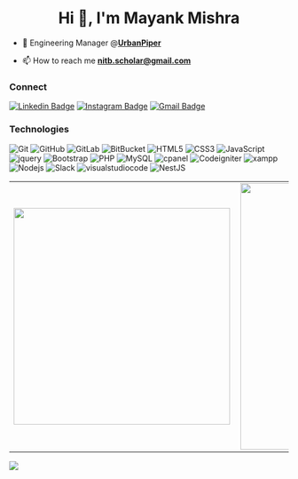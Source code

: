 <h1 align="center">Hi 👋, I'm Mayank Mishra</h1>

- 🔭 Engineering Manager @**[UrbanPiper](https://www.urbanpiper.com/)**

- 📫 How to reach me **nitb.scholar@gmail.com**

### Connect

[![Linkedin Badge](https://img.shields.io/badge/-mayank2103-blue?style=flat-square&logo=Linkedin&logoColor=white&link=https://www.linkedin.com/in/mayank2103/)](https://www.linkedin.com/in/mayank2103/)
[![Instagram Badge](https://img.shields.io/badge/-mishra_mayank-purple?style=flat-square&logo=instagram&logoColor=white&link=https://instagram.com/mishra_mayank/)](https://instagram.com/mishra_mayank)
[![Gmail Badge](https://img.shields.io/badge/-nitb.scholar@gmail.com-010101?style=flat-square&logo=Gmail&logoColor=white&link=mailto:nitb.scholar@gmail.com)](nitb.scholar@gmail.com)

### Technologies

![Git](https://img.shields.io/badge/-Git-black?style=flat-square&logo=git)
![GitHub](https://img.shields.io/badge/-GitHub-black?style=flat-square&logo=github)
![GitLab](https://img.shields.io/badge/-GitLab-black?style=flat-square&logo=gitlab)
![BitBucket](https://img.shields.io/badge/-BitBucket-black?style=flat-square&logo=bitbucket)
![HTML5](https://img.shields.io/badge/-HTML5-black?style=flat-square&logo=html5&logoColor=white)
![CSS3](https://img.shields.io/badge/-CSS3-black?style=flat-square&logo=css3)
![JavaScript](https://img.shields.io/badge/-JavaScript-black?style=flat-square&logo=javascript)
![jquery](https://img.shields.io/badge/-jQuery-black?style=flat-square&logo=jquery)
![Bootstrap](https://img.shields.io/badge/-Bootstrap-black?style=flat-square&logo=bootstrap)
![PHP](https://img.shields.io/badge/-PHP-black?style=flat-square&logo=php)
![MySQL](https://img.shields.io/badge/-MySQL-black?style=flat-square&logo=mysql)
![cpanel](https://img.shields.io/badge/-cpanel-black?style=flat-square&logo=cpanel)
![Codeigniter](https://img.shields.io/badge/-Codeigniter-black?style=flat-square&logo=codeigniter)
![xampp](https://img.shields.io/badge/-Xampp-black?style=flat-square&logo=xampp)
![Nodejs](https://img.shields.io/badge/-Nodejs-black?style=flat-square&logo=Node.js)
![Slack](https://img.shields.io/badge/-Slack-black?style=flat-square&logo=slack)
![visualstudiocode](https://img.shields.io/badge/-VScode-black?style=flat-square&logo=visualstudiocode)
![NestJS](https://img.shields.io/badge/-NestJS-black?style=flat-square&logo=nestjs)

<center>
<table>
  <tr>
      <td>
        <a href="https://github.com/mayank">
          <img width="390px" align="left" src="https://github-readme-stats.vercel.app/api/top-langs/?username=mayank&hide=html&layout=compact&langs_count=11" />
         </a>
      </td>
      <td>
        <a href="https://github.com/mayank">
          <img width="480px" align="left" src="https://github-readme-stats.vercel.app/api?username=mayank&theme=default&count_private=true&show_icons=true&hide=stars" />
        </a>
    </td>
  </tr>   
</table>
</center>

![](https://komarev.com/ghpvc/?username=mayank&color=blueviolet)
